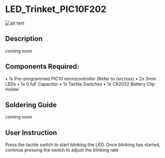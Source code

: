 # LED_Trinket_PIC10F202
![alt text](https://github.com/TomatoCube18/LED_Blinker_PIC10F20/blob/main/images/Front_Back.png)

## Description
coming soon

## Components Required:
• 1x Pre-programmed PIC10 microcontroller (Refer to /src/xxx)
• 2x 3mm LEDs
• 1x 0.1uF Capacitor
• 1x Tactile Switches
• 1x CR2032 Battery Clip Holder

## Soldering Guide
coming soon

## User Instruction
Press the tactile switch to start blinking the LED. Once blinking has started, continue pressing the switch to adjust the blinking rate
